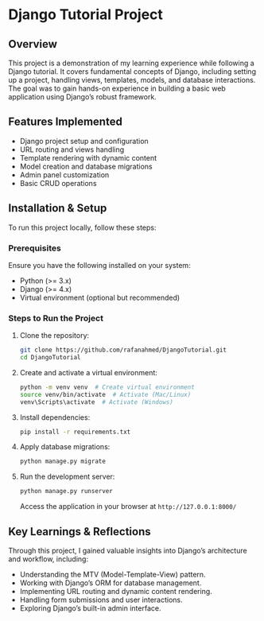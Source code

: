 # Django Tutorial Project

## Overview
This project is a demonstration of my learning experience while following a Django tutorial. It covers fundamental concepts of Django, including setting up a project, handling views, templates, models, and database interactions. The goal was to gain hands-on experience in building a basic web application using Django’s robust framework.

## Features Implemented
- Django project setup and configuration
- URL routing and views handling
- Template rendering with dynamic content
- Model creation and database migrations
- Admin panel customization
- Basic CRUD operations

## Installation & Setup
To run this project locally, follow these steps:

### Prerequisites
Ensure you have the following installed on your system:
- Python (>= 3.x)
- Django (>= 4.x)
- Virtual environment (optional but recommended)

### Steps to Run the Project
1. Clone the repository:
   ```sh
   git clone https://github.com/rafanahmed/DjangoTutorial.git
   cd DjangoTutorial
   ```

2. Create and activate a virtual environment:
   ```sh
   python -m venv venv  # Create virtual environment
   source venv/bin/activate  # Activate (Mac/Linux)
   venv\Scripts\activate  # Activate (Windows)
   ```

3. Install dependencies:
   ```sh
   pip install -r requirements.txt
   ```

4. Apply database migrations:
   ```sh
   python manage.py migrate
   ```

5. Run the development server:
   ```sh
   python manage.py runserver
   ```
   Access the application in your browser at `http://127.0.0.1:8000/`

## Key Learnings & Reflections
Through this project, I gained valuable insights into Django’s architecture and workflow, including:
- Understanding the MTV (Model-Template-View) pattern.
- Working with Django’s ORM for database management.
- Implementing URL routing and dynamic content rendering.
- Handling form submissions and user interactions.
- Exploring Django’s built-in admin interface.
